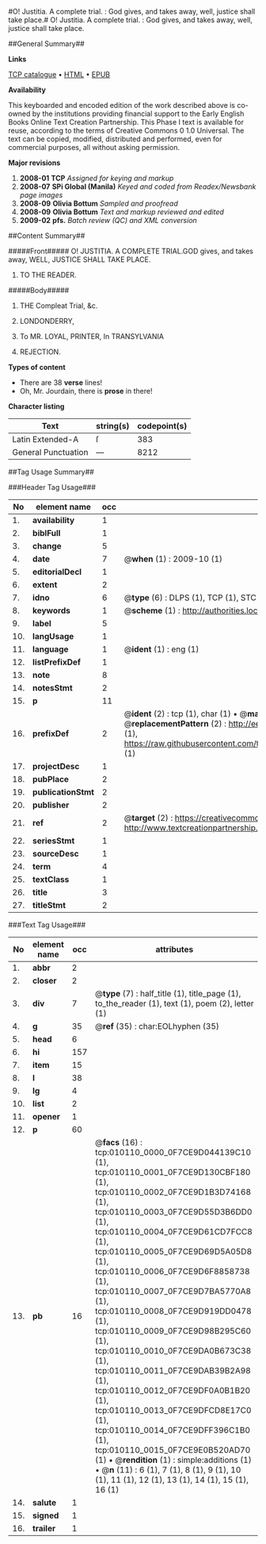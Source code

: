 #O! Justitia. A complete trial. : God gives, and takes away, well, justice shall take place.#
O! Justitia. A complete trial. : God gives, and takes away, well, justice shall take place.

##General Summary##

**Links**

[TCP catalogue](http://www.ota.ox.ac.uk/tcp/)  • 
[HTML](http://tei.it.ox.ac.uk/tcp/Texts-HTML/free/N07/N07918.html)  • 
[EPUB](http://tei.it.ox.ac.uk/tcp/Texts-EPUB/free/N07/N07918.epub)

**Availability**

This keyboarded and encoded edition of the
	       work described above is co-owned by the institutions
	       providing financial support to the Early English Books
	       Online Text Creation Partnership. This Phase I text is
	       available for reuse, according to the terms of Creative
	       Commons 0 1.0 Universal. The text can be copied,
	       modified, distributed and performed, even for
	       commercial purposes, all without asking permission.

**Major revisions**

1. __2008-01__ __TCP__ *Assigned for keying and markup*
1. __2008-07__ __SPi Global (Manila)__ *Keyed and coded from Readex/Newsbank page images*
1. __2008-09__ __Olivia Bottum__ *Sampled and proofread*
1. __2008-09__ __Olivia Bottum__ *Text and markup reviewed and edited*
1. __2009-02__ __pfs.__ *Batch review (QC) and XML conversion*

##Content Summary##

#####Front#####
O! JUSTITIA. A COMPLETE TRIAL.GOD gives, and takes away, WELL, JUSTICE SHALL TAKE PLACE.
1. TO THE READER.

#####Body#####

1. THE Compleat Trial, &c.

1. LONDONDERRY,

1. To MR. LOYAL, PRINTER, In TRANSYLVANIA

1. REJECTION.

**Types of content**

  * There are 38 **verse** lines!
  * Oh, Mr. Jourdain, there is **prose** in there!

**Character listing**


|Text|string(s)|codepoint(s)|
|---|---|---|
|Latin Extended-A|ſ|383|
|General Punctuation|—|8212|

##Tag Usage Summary##

###Header Tag Usage###

|No|element name|occ|attributes|
|---|---|---|---|
|1.|__availability__|1||
|2.|__biblFull__|1||
|3.|__change__|5||
|4.|__date__|7| @__when__ (1) : 2009-10 (1)|
|5.|__editorialDecl__|1||
|6.|__extent__|2||
|7.|__idno__|6| @__type__ (6) : DLPS (1), TCP (1), STC (1), NOTIS (1), IMAGE-SET (1), EVANS-CITATION (1)|
|8.|__keywords__|1| @__scheme__ (1) : http://authorities.loc.gov/ (1)|
|9.|__label__|5||
|10.|__langUsage__|1||
|11.|__language__|1| @__ident__ (1) : eng (1)|
|12.|__listPrefixDef__|1||
|13.|__note__|8||
|14.|__notesStmt__|2||
|15.|__p__|11||
|16.|__prefixDef__|2| @__ident__ (2) : tcp (1), char (1)  •  @__matchPattern__ (2) : ([0-9\-]+):([0-9IVX]+) (1), (.+) (1)  •  @__replacementPattern__ (2) : http://eebo.chadwyck.com/downloadtiff?vid=$1&page=$2 (1), https://raw.githubusercontent.com/textcreationpartnership/Texts/master/tcpchars.xml#$1 (1)|
|17.|__projectDesc__|1||
|18.|__pubPlace__|2||
|19.|__publicationStmt__|2||
|20.|__publisher__|2||
|21.|__ref__|2| @__target__ (2) : https://creativecommons.org/publicdomain/zero/1.0/ (1), http://www.textcreationpartnership.org/docs/. (1)|
|22.|__seriesStmt__|1||
|23.|__sourceDesc__|1||
|24.|__term__|4||
|25.|__textClass__|1||
|26.|__title__|3||
|27.|__titleStmt__|2||


###Text Tag Usage###

|No|element name|occ|attributes|
|---|---|---|---|
|1.|__abbr__|2||
|2.|__closer__|2||
|3.|__div__|7| @__type__ (7) : half_title (1), title_page (1), to_the_reader (1), text (1), poem (2), letter (1)|
|4.|__g__|35| @__ref__ (35) : char:EOLhyphen (35)|
|5.|__head__|6||
|6.|__hi__|157||
|7.|__item__|15||
|8.|__l__|38||
|9.|__lg__|4||
|10.|__list__|2||
|11.|__opener__|1||
|12.|__p__|60||
|13.|__pb__|16| @__facs__ (16) : tcp:010110_0000_0F7CE9D044139C10 (1), tcp:010110_0001_0F7CE9D130CBF180 (1), tcp:010110_0002_0F7CE9D1B3D74168 (1), tcp:010110_0003_0F7CE9D55D3B6DD0 (1), tcp:010110_0004_0F7CE9D61CD7FCC8 (1), tcp:010110_0005_0F7CE9D69D5A05D8 (1), tcp:010110_0006_0F7CE9D6F8858738 (1), tcp:010110_0007_0F7CE9D7BA5770A8 (1), tcp:010110_0008_0F7CE9D919DD0478 (1), tcp:010110_0009_0F7CE9D98B295C60 (1), tcp:010110_0010_0F7CE9DA0B673C38 (1), tcp:010110_0011_0F7CE9DAB39B2A98 (1), tcp:010110_0012_0F7CE9DF0A0B1B20 (1), tcp:010110_0013_0F7CE9DFCD8E17C0 (1), tcp:010110_0014_0F7CE9DFF396C1B0 (1), tcp:010110_0015_0F7CE9E0B520AD70 (1)  •  @__rendition__ (1) : simple:additions (1)  •  @__n__ (11) : 6 (1), 7 (1), 8 (1), 9 (1), 10 (1), 11 (1), 12 (1), 13 (1), 14 (1), 15 (1), 16 (1)|
|14.|__salute__|1||
|15.|__signed__|1||
|16.|__trailer__|1||
